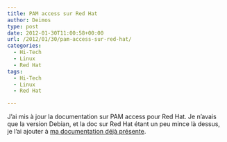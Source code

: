 ```yaml
---
title: PAM access sur Red Hat
author: Deimos
type: post
date: 2012-01-30T11:00:58+00:00
url: /2012/01/30/pam-access-sur-red-hat/
categories:
  - Hi-Tech
  - Linux
  - Red Hat
tags:
  - Hi-Tech
  - Linux
  - Red Hat

---
```


J’ai mis à jour la documentation sur PAM access pour Red Hat. Je n’avais que la version Debian, et la doc sur Red Hat étant un peu mince là dessus, je l’ai ajouter à [ma documentation déjà présente][1].

 [1]: http://wiki.deimos.fr/Template:LDAP_Clients_configuration
